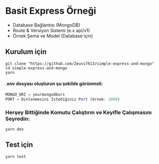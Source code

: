 # Basit Express Örneği

- Database Bağlantısı (MongoDB)
- Route & Versiyon Sistemi (e.x api/v1)
- Örnek Şema ve Model (Database için)

## Kurulum için

```shell
git clone "https://github.com/Zeuss7613/simple-express-and-mongo"
cd simple-express-and-mongo
yarn
```

#### .env dosyası oluşturun şu şekilde görünmeli:

```js
MONGO_URI = yourmongodburi
PORT = Dinlenmesini İstediğiniz Port (örnek: 3000)
```

### Herşey Bittiğinde Komutu Çalıştırın ve Keyifle Çalışmasını Seyredin:

```shell
yarn dev
```

## Test için
```shell
yarn test
```